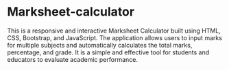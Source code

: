 # Marksheet-calculator
This is a responsive and interactive Marksheet Calculator built using HTML, CSS, Bootstrap, and JavaScript. The application allows users to input marks for multiple subjects and automatically calculates the total marks, percentage, and grade. It is a simple and effective tool for students and educators to evaluate academic performance.
